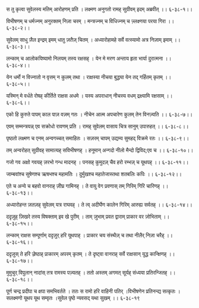 स तु कृत्वा सुवेलस्य मतिम् आरोहणम् प्रति ।
लक्ष्मण अनुगतो रामह् सुग्रीवम् इदम् अब्रवीत् ।। ६-३८-१।।

विभीषणम् च धर्मज्नम् अनुरक्तम् निज़ा चरम् ।
मन्त्रज्नम् च विधिज्नम् च ज़्लक्ष्णया परया गिरा ।। ६-३८-२।।

सुवेलम् साधु ज़ैल इन्द्रम् इमम् धातु ज़तैज़् चितम् ।
अध्यारोहामहे सर्वे वत्स्यामो अत्र निज़ाम् इमाम् ।। ६-३८-३।।

लन्काम् च आलोकयिष्यामो निलयम् तस्य रक्षसह् ।
येन मे मरण अन्ताय हृता भार्या दुरात्मना ।। ६-३८-४।।

येन धर्मो न विज्नातो न वृत्तम् न कुलम् तथा ।
राक्षस्या नीचया बुद्ध्या येन तद् गर्हितम् कृतम् ।। ६-३८-५।।

यस्मिन् मे वर्धते रोषह् कीर्तिते राक्षस अधमे ।
यस्य अपराधान् नीचस्य वधम् द्रक्ष्यामि रक्षसाम् ।। ६-३८-६।।

एको हि कुरुते पापम् काल पाज़ वज़म् गतः ।
नीचेन आत्म अपचारेण कुलम् तेन विनज़्यति ।। ६-३८-७।।

एवम् सम्मन्त्रयन्न् एव सक्रोधो रावणम् प्रति ।
रामह् सुवेलम् वासाय चित्र सानुम् उपारुहत् ।। ६-३८-८।।

पृष्ठतो लक्ष्मण च एनम् अन्वगच्चत् समाहितः ।
सज़रम् चापम् उद्यम्य सुमहद् विक्रमे रतः ।। ६-३८-९।।

तम् अन्वरोहत् सुग्रीवह् सामात्यह् सविभीषणह् ।
हनूमान् अन्गदो नीलो मैन्दो द्विविद;एव च ।। ६-३८-१०।।

गजो गव अक्षो गवयह् ज़रभो गन्ध मादनह् ।
पनसह् कुमुदज़् चैव हरो रम्भज़् च यूथपह् ।। ६-३८-११।।

जाम्बवांश्च सुषेणश्च ऋषभश्च महामतिः ।
दुर्मुखश्च महातेजास्तथा शतबलिः कपिः ।। ६-३८-१२।।

एते च अन्ये च बहवो वानराह् ज़ीघ्र गामिनह् ।
ते वायु वेग प्रवणास् तम् गिरिम् गिरि चारिणह् ।। ६-३८-१३।।

अध्यारोहन्त ज़तज़ह् सुवेलम् यत्र राघवह् ।
ते त्व् अदीर्घेण कालेन गिरिम् आरुह्य सर्वतह् ।। ६-३८-१४।।

ददृज़ुह् ज़िखरे तस्य विषक्ताम् इव खे पुरीम् ।
ताम् ज़ुभाम् प्रवत द्वाराम् प्राकार वर ज़ोभिताम् ।। ६-३८-१५।।

लन्काम् राक्षस सम्पूर्णाम् ददृज़ुर् हरि यूथपाह् ।
प्राकार चय संस्थैज़् च तथा नीलैर् निज़ा चरैह् ।। ६-३८-१६।।

ददृज़ुस् ते हरि ज़्रेष्ठाह् प्राकारम् अपरम् कृतम् ।
ते दृष्ट्वा वानराह् सर्वे राक्षसान् युद्ध कान्क्षिणह् ।। ६-३८-१७।।

मुमुचुर् विपुलान् नादांस् तत्र रामस्य पज़्यतह् ।
ततो अस्तम् अगमत् सूर्यह् संध्यया प्रतिरन्जितह् ।। ६-३८-१८।।

पूर्ण चन्द्र प्रदीपा च क्षपा समभिवर्तते ।
ततः स रामो हरि वाहिनी पतिर् ।विभीषणेन प्रतिनन्द्य सत्कृतः ।सलक्ष्मणो यूथप यूथ सम्वृतः ।सुवेल पृष्ठे न्यवसद् यथा सुखम् ।। ६-३८-१९

